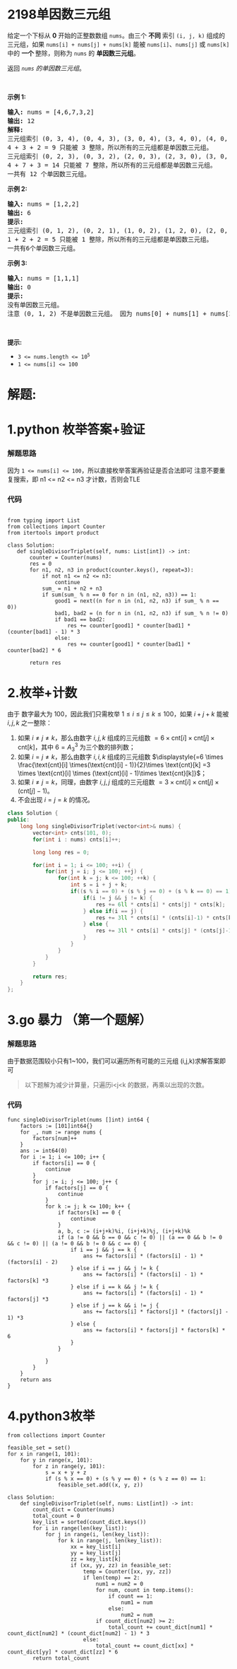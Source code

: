 # 2198单因数三元组
<p>给定一个下标从 <strong>0</strong> 开始的正整数数组 <code>nums</code>。由三个&nbsp;<strong>不同&nbsp;</strong>索引&nbsp;<code>(i, j, k)</code> 组成的三元组，如果 <code>nums[i] + nums[j] + nums[k]</code> 能被 <code>nums[i]</code>、<code>nums[j]</code>&nbsp;或 <code>nums[k]</code> 中的&nbsp;<strong>一个&nbsp;</strong>整除，则称为 <code>nums</code> 的&nbsp;<strong>单因数三元组</strong>。</p>

<p>返回 <em><code>nums</code> 的单因数三元组</em>。</p>

<p>&nbsp;</p>

<p><strong>示例 1:</strong></p>

<pre>
<strong>输入:</strong> nums = [4,6,7,3,2]
<strong>输出:</strong> 12
<strong>解释:
</strong>三元组索引 (0, 3, 4), (0, 4, 3), (3, 0, 4), (3, 4, 0), (4, 0, 3), 和 (4, 3, 0) 的值为 [4, 3, 2] (或者说排列为 [4, 3, 2]).
4 + 3 + 2 = 9 只能被 3 整除，所以所有的三元组都是单因数三元组。
三元组索引 (0, 2, 3), (0, 3, 2), (2, 0, 3), (2, 3, 0), (3, 0, 2), 和 (3, 2, 0) 的值为 [4, 7, 3]  (或者说排列为 [4, 7, 3]).
4 + 7 + 3 = 14 只能被 7 整除，所以所有的三元组都是单因数三元组。
一共有 12 个单因数三元组。
</pre>

<p><strong>示例 2:</strong></p>

<pre>
<strong>输入:</strong> nums = [1,2,2]
<strong>输出:</strong> 6
<strong>提示:</strong>
三元组索引 (0, 1, 2), (0, 2, 1), (1, 0, 2), (1, 2, 0), (2, 0, 1), 和 (2, 1, 0) 的值为 [1, 2, 2] (或者说排列为 [1, 2, 2]).
1 + 2 + 2 = 5 只能被 1 整除，所以所有的三元组都是单因数三元组。
一共有6个单因数三元组。</pre>

<p><strong>示例 3:</strong></p>

<pre>
<strong>输入:</strong> nums = [1,1,1]
<strong>输出:</strong> 0
<strong>提示:</strong>
没有单因数三元组。
注意 (0, 1, 2) 不是单因数三元组。 因为 nums[0] + nums[1] + nums[2] = 3，3 可以被 nums[0], nums[1], nums[2] 整除。
</pre>

<p>&nbsp;</p>

<p><strong>提示:</strong></p>

<ul>
	<li><code>3 &lt;= nums.length &lt;= 10<sup>5</sup></code></li>
	<li><code>1 &lt;= nums[i] &lt;= 100</code></li>
</ul>
































# 解题:
# 1.python 枚举答案+验证
### 解题思路
因为 `1 <= nums[i] <= 100`，所以直接枚举答案再验证是否合法即可
注意不要重复搜索，即 n1 <= n2 <= n3 才计数，否则会TLE

### 代码

```python3

from typing import List
from collections import Counter
from itertools import product

class Solution:
   def singleDivisorTriplet(self, nums: List[int]) -> int:
       counter = Counter(nums)
       res = 0
       for n1, n2, n3 in product(counter.keys(), repeat=3):
           if not n1 <= n2 <= n3:
               continue
           sum_ = n1 + n2 + n3
           if sum(sum_ % n == 0 for n in (n1, n2, n3)) == 1:
               good1 = next((n for n in (n1, n2, n3) if sum_ % n == 0))
               bad1, bad2 = (n for n in (n1, n2, n3) if sum_ % n != 0)
               if bad1 == bad2:
                   res += counter[good1] * counter[bad1] * (counter[bad1] - 1) * 3
               else:
                   res += counter[good1] * counter[bad1] * counter[bad2] * 6

       return res
```

# 2.枚举+计数
由于 数字最大为 $100$，因此我们只需枚举 $1 \le i \le j \le k \le 100$，如果 $i + j + k$ 能被 $i, j, k$ 之一整除：
1. 如果 $i \neq j \neq k$，那么由数字 $i, j, k$ 组成的三元组数 $=6 \times \text{cnt}[i] \times \text{cnt}[j] \times \text{cnt}[k]$，其中 $6 = A^3_3$ 为三个数的排列数；
2. 如果 $i = j \neq k$，那么由数字 $i, i, k$ 组成的三元组数 
$\displaystyle{=6 \times  \frac{\text{cnt}[i] \times(\text{cnt}[i] - 1)}{2}\times \text{cnt}[k] =3  \times \text{cnt}[i] \times (\text{cnt}[i] - 1)\times \text{cnt}[k]}$；
3. 如果 $i \neq j = k$，同理，由数字 $i, j, j$ 组成的三元组数 $\displaystyle{=3 \times \text{cnt}[i] \times \text{cnt}[j] \times (\text{cnt}[j] - 1)}$。
4. 不会出现 $i = j = k$ 的情况。

```c++
class Solution {
public:
    long long singleDivisorTriplet(vector<int>& nums) {
        vector<int> cnts(101, 0);
        for(int i : nums) cnts[i]++;

        long long res = 0;

        for(int i = 1; i <= 100; ++i) {
            for(int j = i; j <= 100; ++j) {
                for(int k = j; k <= 100; ++k) {
                    int s = i + j + k;
                    if((s % i == 0) + (s % j == 0) + (s % k == 0) == 1) {
                        if(i != j && j != k) {
                            res += 6ll * cnts[i] * cnts[j] * cnts[k];
                        } else if(i == j) {
                            res += 3ll * cnts[i] * (cnts[i]-1) * cnts[k];
                        } else {
                            res += 3ll * cnts[i] * cnts[j] * (cnts[j]-1);
                        }
                    }
                }
            }
        }

        return res;
    }
};
```


# 3.go  暴力 （第一个题解）
### 解题思路
由于数据范围较小只有1~100，我们可以遍历所有可能的三元组 (i,j,k)求解答案即可

> 以下题解为减少计算量，只遍历i<j<k 的数据，再乘以出现的次数。

### 代码

```golang
func singleDivisorTriplet(nums []int) int64 {
	factors := [101]int64{}
	for _, num := range nums {
		factors[num]++
	}
	ans := int64(0)
	for i := 1; i <= 100; i++ {
		if factors[i] == 0 {
			continue
		}
		for j := i; j <= 100; j++ {
			if factors[j] == 0 {
				continue
			}
			for k := j; k <= 100; k++ {
				if factors[k] == 0 {
					continue
				}
				a, b, c := (i+j+k)%i, (i+j+k)%j, (i+j+k)%k
				if (a != 0 && b == 0 && c != 0) || (a == 0 && b != 0 && c != 0) || (a != 0 && b != 0 && c == 0) {
					if i == j && j == k {
						ans += factors[i] * (factors[i] - 1) * (factors[i] - 2)
					} else if i == j && j != k {
						ans += factors[i] * (factors[i] - 1) * factors[k] *3
					} else if i == k && j != k {
						ans += factors[i] * (factors[i] - 1) * factors[j] *3
					} else if j == k && i != j {
						ans += factors[i] * factors[j] * (factors[j] - 1) *3
					} else {
						ans += factors[i] * factors[j] * factors[k] * 6
					}
				}
				
			}
		}
	}
	return ans
}
```


# 4.python3枚举
```
from collections import Counter

feasible_set = set()
for x in range(1, 101):
    for y in range(x, 101):
        for z in range(y, 101):
            s = x + y + z
            if (s % x == 0) + (s % y == 0) + (s % z == 0) == 1:
                feasible_set.add((x, y, z))

class Solution:
    def singleDivisorTriplet(self, nums: List[int]) -> int:
        count_dict = Counter(nums)
        total_count = 0
        key_list = sorted(count_dict.keys())
        for i in range(len(key_list)):
            for j in range(i, len(key_list)):
                for k in range(j, len(key_list)):
                    xx = key_list[i]
                    yy = key_list[j]
                    zz = key_list[k]
                    if (xx, yy, zz) in feasible_set:
                        temp = Counter([xx, yy, zz])
                        if len(temp) == 2:
                            num1 = num2 = 0
                            for num, count in temp.items():
                                if count == 1:
                                    num1 = num
                                else:
                                    num2 = num
                            if count_dict[num2] >= 2:
                                total_count += count_dict[num1] * count_dict[num2] * (count_dict[num2] - 1) * 3
                        else:
                            total_count += count_dict[xx] * count_dict[yy] * count_dict[zz] * 6
        return total_count
```


